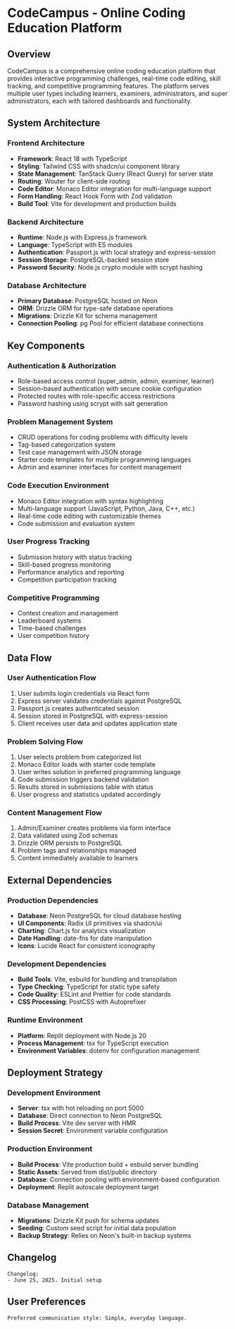 # CodeCampus - Online Coding Education Platform

## Overview

CodeCampus is a comprehensive online coding education platform that provides interactive programming challenges, real-time code editing, skill tracking, and competitive programming features. The platform serves multiple user types including learners, examiners, administrators, and super administrators, each with tailored dashboards and functionality.

## System Architecture

### Frontend Architecture
- **Framework**: React 18 with TypeScript
- **Styling**: Tailwind CSS with shadcn/ui component library
- **State Management**: TanStack Query (React Query) for server state
- **Routing**: Wouter for client-side routing
- **Code Editor**: Monaco Editor integration for multi-language support
- **Form Handling**: React Hook Form with Zod validation
- **Build Tool**: Vite for development and production builds

### Backend Architecture
- **Runtime**: Node.js with Express.js framework
- **Language**: TypeScript with ES modules
- **Authentication**: Passport.js with local strategy and express-session
- **Session Storage**: PostgreSQL-backed session store
- **Password Security**: Node.js crypto module with scrypt hashing

### Database Architecture
- **Primary Database**: PostgreSQL hosted on Neon
- **ORM**: Drizzle ORM for type-safe database operations
- **Migrations**: Drizzle Kit for schema management
- **Connection Pooling**: pg Pool for efficient database connections

## Key Components

### Authentication & Authorization
- Role-based access control (super_admin, admin, examiner, learner)
- Session-based authentication with secure cookie configuration
- Protected routes with role-specific access restrictions
- Password hashing using scrypt with salt generation

### Problem Management System
- CRUD operations for coding problems with difficulty levels
- Tag-based categorization system
- Test case management with JSON storage
- Starter code templates for multiple programming languages
- Admin and examiner interfaces for content management

### Code Execution Environment
- Monaco Editor integration with syntax highlighting
- Multi-language support (JavaScript, Python, Java, C++, etc.)
- Real-time code editing with customizable themes
- Code submission and evaluation system

### User Progress Tracking
- Submission history with status tracking
- Skill-based progress monitoring
- Performance analytics and reporting
- Competition participation tracking

### Competitive Programming
- Contest creation and management
- Leaderboard systems
- Time-based challenges
- User competition history

## Data Flow

### User Authentication Flow
1. User submits login credentials via React form
2. Express server validates credentials against PostgreSQL
3. Passport.js creates authenticated session
4. Session stored in PostgreSQL with express-session
5. Client receives user data and updates application state

### Problem Solving Flow
1. User selects problem from categorized list
2. Monaco Editor loads with starter code template
3. User writes solution in preferred programming language
4. Code submission triggers backend validation
5. Results stored in submissions table with status
6. User progress and statistics updated accordingly

### Content Management Flow
1. Admin/Examiner creates problems via form interface
2. Data validated using Zod schemas
3. Drizzle ORM persists to PostgreSQL
4. Problem tags and relationships managed
5. Content immediately available to learners

## External Dependencies

### Production Dependencies
- **Database**: Neon PostgreSQL for cloud database hosting
- **UI Components**: Radix UI primitives via shadcn/ui
- **Charting**: Chart.js for analytics visualization
- **Date Handling**: date-fns for date manipulation
- **Icons**: Lucide React for consistent iconography

### Development Dependencies
- **Build Tools**: Vite, esbuild for bundling and transpilation
- **Type Checking**: TypeScript for static type safety
- **Code Quality**: ESLint and Prettier for code standards
- **CSS Processing**: PostCSS with Autoprefixer

### Runtime Environment
- **Platform**: Replit deployment with Node.js 20
- **Process Management**: tsx for TypeScript execution
- **Environment Variables**: dotenv for configuration management

## Deployment Strategy

### Development Environment
- **Server**: tsx with hot reloading on port 5000
- **Database**: Direct connection to Neon PostgreSQL
- **Build Process**: Vite dev server with HMR
- **Session Secret**: Environment variable configuration

### Production Environment
- **Build Process**: Vite production build + esbuild server bundling
- **Static Assets**: Served from dist/public directory
- **Database**: Connection pooling with environment-based configuration
- **Deployment**: Replit autoscale deployment target

### Database Management
- **Migrations**: Drizzle Kit push for schema updates
- **Seeding**: Custom seed script for initial data population
- **Backup Strategy**: Relies on Neon's built-in backup systems

## Changelog
```
Changelog:
- June 25, 2025. Initial setup
```

## User Preferences
```
Preferred communication style: Simple, everyday language.
```